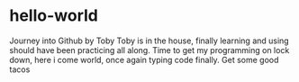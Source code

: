 # hello-world
Journey into Github by Toby
Toby is in the house, finally learning  and using should have been practicing all along.
Time to get my programming on lock down, here i come world, once again typing code finally.
Get some good tacos
